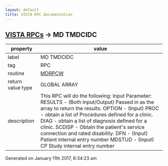 ```yaml
---
layout: default
title: VISTA RPC documentation
---
```




## [VISTA RPCs](TableOfContent.md) &#8594; MD TMDCIDC 

 property | value 
--- | --- 
 label | MD TMDCIDC
 tag | RPC
 routine | [MDRPCW](http://code.osehra.org/dox/Routine_MDRPCW_source.html)
 return value type | GLOBAL ARRAY
 description | This RPC will do the following:  Input Parameter: RESULTS - (Both Input/Output) Passed in as the array to                              return the results.                   OPTION  - (Input) PROC - obtain a list of Procedures                                            defined for a clinic.                                     DIAG - obtain a list of diagnosis                                            defined for a clinic.                                     SCDISP - Obtain the patient's service                                              connection and rated disability.                   DFN     - (Input) Patient internal entry number                   MDSTUD   - (Input) CP Study internal entry number




Generated on January 11th 2017, 6:34:23 am